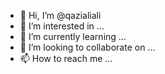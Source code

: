 - 👋 Hi, I’m @qazialiali
- 👀 I’m interested in ...
- 🌱 I’m currently learning ...
- 💞️ I’m looking to collaborate on ...
- 📫 How to reach me ...

<!---
qazialiali/qazialiali is a ✨ special ✨ repository because its `README.md` (this file) appears on your GitHub profile.
You can click the Preview link to take a look at your changes.
--->
